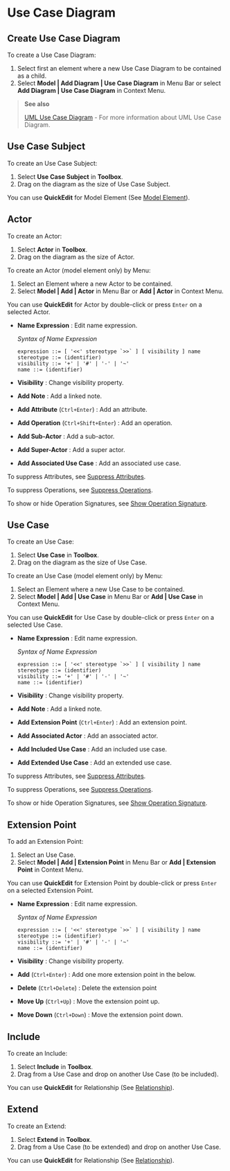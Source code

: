 # Use Case Diagram

## Create Use Case Diagram

To create a Use Case Diagram:

1. Select first an element where a new Use Case Diagram to be contained as a child.
2. Select **Model \| Add Diagram \| Use Case Diagram** in Menu Bar or select **Add Diagram \| Use Case Diagram** in Context Menu.

> **See also**
>
> [UML Use Case Diagram](http://www.uml-diagrams.org/use-case-diagrams.html) - For more information about UML Use Case Diagram.

## Use Case Subject

To create an Use Case Subject:

1. Select **Use Case Subject** in **Toolbox**.
2. Drag on the diagram as the size of Use Case Subject.

You can use **QuickEdit** for Model Element \(See [Model Element](class-diagram.md#model-element)\).

## Actor

To create an Actor:

1. Select **Actor** in **Toolbox**.
2. Drag on the diagram as the size of Actor.

To create an Actor \(model element only\) by Menu:

1. Select an Element where a new Actor to be contained.
2. Select **Model \| Add \| Actor** in Menu Bar or **Add \| Actor** in Context Menu.

You can use **QuickEdit** for Actor by double-click or press `Enter` on a selected Actor.

* **Name Expression** : Edit name expression.

  _Syntax of Name Expression_

  ```text
  expression ::= [ '<<' stereotype `>>` ] [ visibility ] name
  stereotype ::= (identifier)
  visibility ::= '+' | '#' | '-' | '~'
  name ::= (identifier)
  ```

* **Visibility** : Change visibility property.
* **Add Note** : Add a linked note.
* **Add Attribute** \(`Ctrl+Enter`\) : Add an attribute.
* **Add Operation** \(`Ctrl+Shift+Enter`\) : Add an operation.
* **Add Sub-Actor** : Add a sub-actor.
* **Add Super-Actor** : Add a super actor.
* **Add Associated Use Case** : Add an associated use case.

To suppress Attributes, see [Suppress Attributes](../user-guide/formatting-diagram.md#suppress-attributes).

To suppress Operations, see [Suppress Operations](../user-guide/formatting-diagram.md#suppress-operations).

To show or hide Operation Signatures, see [Show Operation Signature](../user-guide/formatting-diagram.md#show-operation-signature).

## Use Case

To create an Use Case:

1. Select **Use Case** in **Toolbox**.
2. Drag on the diagram as the size of Use Case.

To create an Use Case \(model element only\) by Menu:

1. Select an Element where a new Use Case to be contained.
2. Select **Model \| Add \| Use Case** in Menu Bar or **Add \| Use Case** in Context Menu.

You can use **QuickEdit** for Use Case by double-click or press `Enter` on a selected Use Case.

* **Name Expression** : Edit name expression.

  _Syntax of Name Expression_

  ```text
  expression ::= [ '<<' stereotype `>>` ] [ visibility ] name
  stereotype ::= (identifier)
  visibility ::= '+' | '#' | '-' | '~'
  name ::= (identifier)
  ```

* **Visibility** : Change visibility property.
* **Add Note** : Add a linked note.
* **Add Extension Point** \(`Ctrl+Enter`\) : Add an extension point.
* **Add Associated Actor** : Add an associated actor.
* **Add Included Use Case** : Add an included use case.
* **Add Extended Use Case** : Add an extended use case.

To suppress Attributes, see [Suppress Attributes](../user-guide/formatting-diagram.md#suppress-attributes).

To suppress Operations, see [Suppress Operations](../user-guide/formatting-diagram.md#suppress-operations).

To show or hide Operation Signatures, see [Show Operation Signature](../user-guide/formatting-diagram.md#show-operation-signature).

## Extension Point

To add an Extension Point:

1. Select an Use Case.
2. Select **Model \| Add \| Extension Point** in Menu Bar or **Add \| Extension Point** in Context Menu.

You can use **QuickEdit** for Extension Point by double-click or press `Enter` on a selected Extension Point.

* **Name Expression** : Edit name expression.

  _Syntax of Name Expression_

  ```text
  expression ::= [ '<<' stereotype `>>` ] [ visibility ] name
  stereotype ::= (identifier)
  visibility ::= '+' | '#' | '-' | '~'
  name ::= (identifier)
  ```

* **Visibility** : Change visibility property.
* **Add** \(`Ctrl+Enter`\) : Add one more extension point in the below.
* **Delete** \(`Ctrl+Delete`\) : Delete the extension point
* **Move Up** \(`Ctrl+Up`\) : Move the extension point up.
* **Move Down** \(`Ctrl+Down`\) : Move the extension point down.

## Include

To create an Include:

1. Select **Include** in **Toolbox**.
2. Drag from a Use Case and drop on another Use Case \(to be included\).

You can use **QuickEdit** for Relationship \(See [Relationship](class-diagram.md#relationship)\).

## Extend

To create an Extend:

1. Select **Extend** in **Toolbox**.
2. Drag from a Use Case \(to be extended\) and drop on another Use Case.

You can use **QuickEdit** for Relationship \(See [Relationship](class-diagram.md#relationship)\).

